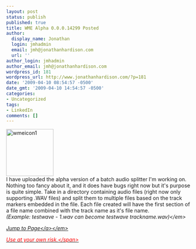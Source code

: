 ```yaml
---
layout: post
status: publish
published: true
title: WME Alpha 0.0.0.14299 Posted
author:
  display_name: Jonathan
  login: jmhadmin
  email: jmh@jonathanhardison.com
  url: ''
author_login: jmhadmin
author_email: jmh@jonathanhardison.com
wordpress_id: 181
wordpress_url: http://www.jonathanhardison.com/?p=181
date: '2009-04-10 08:54:57 -0500'
date_gmt: '2009-04-10 14:54:57 -0500'
categories:
- Uncategorized
tags:
- LinkedIn
comments: []
---
```

<p><img class="size-full wp-image-182 alignleft" title="wmeicon1" src="http:&#47;&#47;www.jonathanhardison.com&#47;wp-content&#47;uploads&#47;2009&#47;04&#47;wmeicon1.png" alt="wmeicon1" width="128" height="128" &#47;><br />
I have uploaded the alpha version of a batch audio splitter I'm working on. Nothing too fancy about it, and it does have bugs right now but it's purpose is quite simple. Take in a directory containing audio files (right now only supporting .WAV files) and split them to multiple files based on the track markers embedded in the file. Each file created will have the first section of a file name combined with the track name as it's file name.<br />
<em>(Example: testwave - 1.wav can become testwave trackname.wav)<&#47;em></p>
<p><em><a href="http:&#47;&#47;www.jonathanhardison.com&#47;index.php&#47;wme&#47;">Jump to Page<&#47;a><&#47;em></p>
<p><span style="color: #ff0000;">Use at your own risk.<&#47;span></p>
